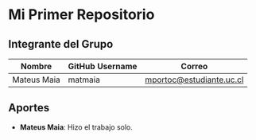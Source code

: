 # Mi Primer Repositorio  

## Integrante del Grupo  

| Nombre       | GitHub Username | Correo                   |
|--------------|-----------------|--------------------------|
| Mateus Maia  | matmaia         | mportoc@estudiante.uc.cl |

## Aportes  
- **Mateus Maia**: Hizo el trabajo solo.
